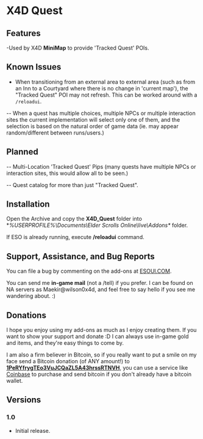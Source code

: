 # X4D **Quest**

## Features

-Used by X4D **MiniMap** to provide 'Tracked Quest' POIs.

## Known Issues

- When transitioning from an external area to external area (such as from an Inn to a Courtyard where there is no change in 'current map'), the "Tracked Quest" POI may not refresh. This can be worked around with a `/reloadui`.

-- When a quest has multiple choices, multiple NPCs or multiple interaction sites the current implementation will select only one of them, and the selection is based on the natural order of game data (ie. may appear random/different between runs/users.)

## Planned

-- Multi-Location 'Tracked Quest' Pips (many quests have multiple NPCs or interaction sites, this would allow all to be seen.)

-- Quest catalog for more than just "Tracked Quest".

## Installation

Open the Archive and copy the **X4D_Quest** folder into **%USERPROFILE%\Documents\Elder Scrolls Online\live\Addons\** folder.

If ESO is already running, execute **/reloadui** command.


## Support, Assistance, and Bug Reports

You can file a bug by commenting on the add-ons at <a href="http://www.esoui.com/downloads/author-4678.html">ESOUI.COM</a>.

You can send me **in-game mail** (not a /tell) if you prefer. I can be found on NA 
servers as Maekir@wilson0x4d, and feel free to say hello if you see me wandering 
about. :)


## Donations

I hope you enjoy using my add-ons as much as I enjoy creating them. If you want to show 
your support and donate :D I can always use in-game gold and items, and they're easy 
things to come by.

I am also a firm believer in Bitcoin, so if you really want to put a smile on my face 
send a Bitcoin donation (of ANY amount!) to <b><a href="bitcoin:1PeRYfrygTEo3VuJCQaZL5A43hrssRTNVH">1PeRYfrygTEo3VuJCQaZL5A43hrssRTNVH</a></b>,
you can use a service like <a href="https://www.coinbase.com">Coinbase</a> to purchase 
and send bitcoin if you don't already have a bitcoin wallet.


## Versions

### 1.0

- Initial release.
